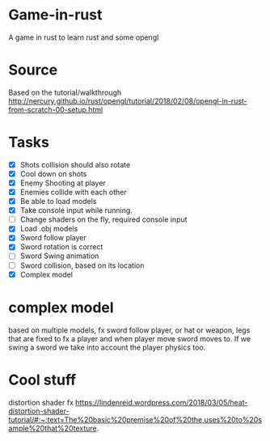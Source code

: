 # Game-in-rust
A game in rust to learn rust and some opengl

# Source
 Based on the tutorial/walkthrough http://nercury.github.io/rust/opengl/tutorial/2018/02/08/opengl-in-rust-from-scratch-00-setup.html


# Tasks
- [x] Shots collision should also rotate
- [x] Cool down on shots
- [x] Enemy Shooting at player
- [x] Enemies collide with each other
- [x] Be able to load models
- [x] Take console input while running.
- [ ] Change shaders on the fly, required console input
- [x] Load .obj models
- [x] Sword follow player
- [x] Sword rotation is correct
- [ ] Sword Swing animation
- [ ] Sword collision, based on its location
- [x] Complex model

# complex model
based on multiple models, fx sword follow player, or hat or weapon, legs that are fixed to fx a player and when player move sword moves to. If we swing a sword we take into account the player physics too.

# Cool stuff
distortion shader fx https://lindenreid.wordpress.com/2018/03/05/heat-distortion-shader-tutorial/#:~:text=The%20basic%20premise%20of%20the,uses%20to%20sample%20that%20texture.
